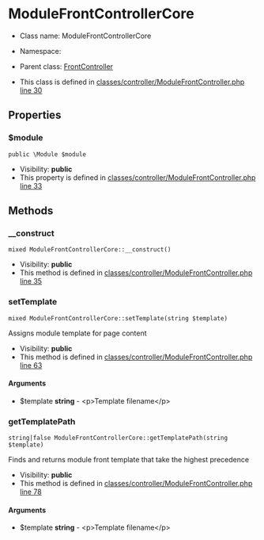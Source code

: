 ModuleFrontControllerCore
===============






* Class name: ModuleFrontControllerCore
* Namespace: 
* Parent class: [FrontController](FrontControllerCore)

* This class is defined in [classes/controller/ModuleFrontController.php line 30](https://github.com/PrestaShop/PrestaShop/blob/1.6.1.1/classes/controller/ModuleFrontController.php#30)





Properties
----------


### $module

    public \Module $module





* Visibility: **public**
* This property is defined in [classes/controller/ModuleFrontController.php line 33](https://github.com/PrestaShop/PrestaShop/blob/1.6.1.1/classes/controller/ModuleFrontController.php#33)


Methods
-------


### __construct

    mixed ModuleFrontControllerCore::__construct()





* Visibility: **public**
* This method is defined in [classes/controller/ModuleFrontController.php line 35](https://github.com/PrestaShop/PrestaShop/blob/1.6.1.1/classes/controller/ModuleFrontController.php#35)




### setTemplate

    mixed ModuleFrontControllerCore::setTemplate(string $template)

Assigns module template for page content



* Visibility: **public**
* This method is defined in [classes/controller/ModuleFrontController.php line 63](https://github.com/PrestaShop/PrestaShop/blob/1.6.1.1/classes/controller/ModuleFrontController.php#63)


#### Arguments
* $template **string** - &lt;p&gt;Template filename&lt;/p&gt;



### getTemplatePath

    string|false ModuleFrontControllerCore::getTemplatePath(string $template)

Finds and returns module front template that take the highest precedence



* Visibility: **public**
* This method is defined in [classes/controller/ModuleFrontController.php line 78](https://github.com/PrestaShop/PrestaShop/blob/1.6.1.1/classes/controller/ModuleFrontController.php#78)


#### Arguments
* $template **string** - &lt;p&gt;Template filename&lt;/p&gt;


